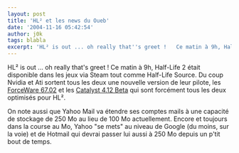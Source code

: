 ```yaml
---
layout: post
title: 'HL² et les news du Oueb'
date: '2004-11-16 05:42:54'
author: j0k
tags: blabla
excerpt: 'HL² is out ... oh really that''s greet !   Ce matin à 9h, Half-Life 2 était disponible dans les jeux via Steam tout comme Half-Life Source.   Du coup Nvidia et Ati sortent tous les deux une nouvelle version de leur pilote, les [ForceWare 67.02](ftp://ftpclubic2.clubic.com/temp-clubic-rx1926/drivers/forceware_67.02_2755.exe) et les [Catalyst 4.12      ...'
---
```


HL² is out ... oh really that's greet !   Ce matin à 9h, Half-Life 2 était disponible dans les jeux via Steam tout comme Half-Life Source.   Du coup Nvidia et Ati sortent tous les deux une nouvelle version de leur pilote, les [ForceWare 67.02](ftp://ftpclubic2.clubic.com/temp-clubic-rx1926/drivers/forceware_67.02_2755.exe) et les [Catalyst 4.12 Beta](ftp://ftpclubic2.clubic.com/temp-clubic-rx1926/drivers/pilote_ati_radeon_catalyst_4.12_beta_2753.exe) qui sont forcément tous les deux optimisés pour HL².

On note aussi que Yahoo Mail va étendre ses comptes mails à une capacité de stockage de 250 Mo au lieu de 100 Mo actuellement. Encore et toujours dans la course au Mo, Yahoo "se mets" au niveau de Google (du moins, sur la voie) et de Hotmail qui devrai passer lui aussi à 250 Mo depuis un p'tit bout de temps.
